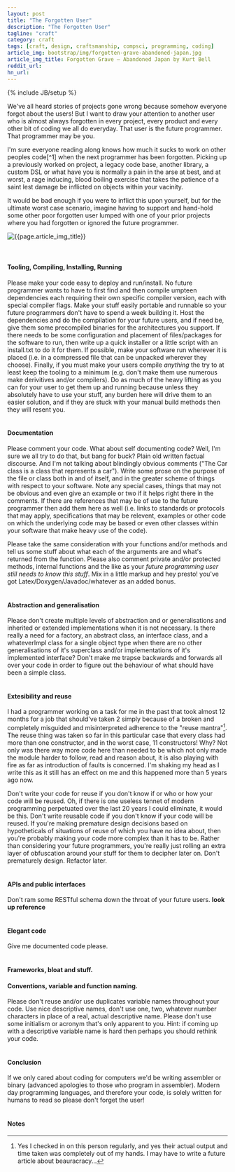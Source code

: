 ```yaml
---
layout: post
title: "The Forgotten User"
description: "The Forgotten User"
tagline: "craft"
category: craft
tags: [craft, design, craftsmanship, compsci, programming, coding]
article_img: bootstrap/img/forgotten-grave-abandoned-japan.jpg
article_img_title: Forgotten Grave – Abandoned Japan by Kurt Bell
reddit_url:
hn_url:
---
```

{% include JB/setup %}
<div class="intro">
<div class="intro-txt">
<p>
We've all heard stories of projects gone wrong because somehow everyone forgot about the users! But I want to draw your attention to another user who is almost always forgotten in every project, every product and every other bit of coding we all do everyday. That user is the future programmer. That programmer may be you. 
</p>
<p>
I'm sure everyone reading along knows how much it sucks to work on other peoples code<span markdown="span">[^1]</span> when the next programmer has been forgotten. Picking up a previously worked on project, a legacy code base, another library, a custom DSL or what have you is normally a pain in the arse at best, and at worst, a rage inducing, blood boiling exercise that takes the patience of a saint lest damage be inflicted on objects within your vacinity.
</p>
<p>
It would be bad enough if you were to inflict this upon yourself, but for the ultimate worst case scenario, imagine having to support and hand-hold some other poor forgotten user lumped with one of your prior projects where you had forgotten or ignored the future programmer.
</p>
</div>
<div class="intro-img-border">
<div class="intro-img-bevel">
<div class="intro-img">
<img class="article-image" title="{{page.article_img_title}}" src="{{ASSET_PATH}}/{{page.article_img}}"/>
</div>
</div>
</div>
</div>
<br/>
<br/>

#### Tooling, Compiling, Installing, Running
Please make your code easy to deploy and run/install. No future programmer wants to have to first find and then compile umpteen dependencies each requiring their own specific compiler version, each with special compiler flags. Make your stuff easily portable and runnable so your future programmers don't have to spend a week building it. Host the dependencies and do the compilation for your future users, and if need be, give them some precompiled binaries for the architectures you support. If there needs to be some configuration and placement of files/packages for the software to run, then write up a quick installer or a little script with an install.txt to do it for them. If possible, make your software run wherever it is placed (i.e. in a compressed file that can be unpacked wherever they choose). Finally, if you must make your users compile _anything_ the try to at least keep the tooling to a minimum (e.g. don't make them use numerous make derivitives and/or compilers). Do as much of the heavy lifting as you can for your user to get them up and running because unless they absolutely have to use your stuff, any burden here will drive them to an easier solution, and if they are stuck with your manual build methods then they will resent you.
<br/>
<br/>

#### Documentation
Please comment your code. What about self documenting code? Well, I'm sure we all try to do that, but bang for buck? Plain old written factual discourse. And I'm not talking about blindingly obvious comments ("The Car class is a class that represents a car"). Write some prose on the purpose of the file or class both in and of itself, and in the greater scheme of things with respect to your software. Note any special cases, things that may not be obvious and even give an example or two if it helps right there in the comments. If there are references that may be of use to the future programmer then add them here as well (i.e. links to standards or protocols that may apply, specifications that may be relevent, examples or other code on which the underlying code may be based or even other classes within your software that make heavy use of the code).

Please take the same consideration with your functions and/or methods and tell us some stuff about what each of the arguments are and what's returned from the function. Please also comment private and/or protected methods, internal functions and the like as your _future programming user still needs to know this stuff_. Mix in a little markup and hey presto! you've got Latex/Doxygen/Javadoc/whatever as an added bonus.
<br/>
<br/>





#### Abstraction and generalisation
Please don't create multiple levels of abstraction and or generalisations and inherited or extended implementations when it is not necessary. Is there really a need for a factory, an abstract class, an interface class, and a whateverImpl class for a single object type when there are no other generalisations of it's superclass and/or implementations of it's implemented interface? Don't make me trapse backwards and forwards all over your code in order to figure out the behaviour of what should have been a simple class.
<br/>
<br/>

#### Extesibility and reuse
I had a programmer working on a task for me in the past that took almost 12 months for a job that should've taken 2 simply because of a broken and completely misguided and misinterpreted adherence to the "reuse mantra"[^2]. The reuse thing was taken so far in this particular case that every class had more than one constructor, and in the worst case, 11 constructors! Why? Not only was there way more code here than needed to be which not only made the module harder to follow, read and reason about, it is also playing with fire as far as introduction of faults is concerned. I'm shaking my head as I write this as it still has an effect on me and this happened more than 5 years ago now.

Don't write your code for reuse if you don't know if or who or how your code will be reused. Oh, if there is one useless tennet of modern programming perpetuated over the last 20 years I could eliminate, it would be this. Don't write reusable code if you don't know if your code will be reused. If you're making premature design decisions based on hypotheticals of situations of reuse of which you have no idea about, then you're probably making your code more complex than it has to be. Rather than considering your future programmers, you're really just rolling an extra layer of obfuscation around your stuff for them to decipher later on. Don't prematurely design. Refactor later.
<br/>
<br/>

#### APIs and public interfaces
Don't ram some RESTful schema down the throat of your future users. **look up reference** 
<br/>
<br/>

#### Elegant code
Give me documented code please.
<br/>
<br/>


#### Frameworks, bloat and stuff.



#### Conventions, variable and function naming.
Please don't reuse and/or use duplicates variable names throughout your code. Use nice descriptive names, don't use one, two, whatever number characters in place of a real, actual descriptive name. Please don't use some initialism or acronym that's only apparent to you. Hint: if coming up with a descriptive variable name is hard then perhaps you should rethink your code.
<br/>
<br/>

#### Conclusion
If we only cared about coding for computers we'd be writing assembler or binary (advanced apologies to those who program in assembler). Modern day programming languages, and therefore your code, is solely written for humans to read so please don't forget the user! 
<br/>
<br/>

#### Notes
[^1]: Most of the time. Sometimes it's ok, sometimes it's easy, and, sometimes it's a pleasure. It is the pleasurable outcome I'm calling for here!
[^2]: Yes I checked in on this person regularly, and yes their actual output and time taken was completely out of my hands. I may have to write a future article about beauracracy...